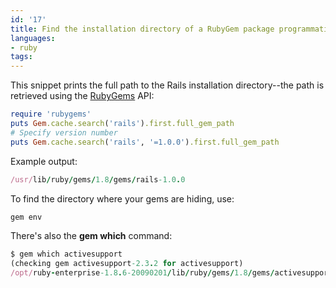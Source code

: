 ```yaml
---
id: '17'
title: Find the installation directory of a RubyGem package programmatically
languages:
- ruby
tags:
---
```

This snippet prints the full path to the Rails installation directory--the path is retrieved using the [RubyGems](http://rubygems.org/) API:


```ruby
require 'rubygems'
puts Gem.cache.search('rails').first.full_gem_path
# Specify version number
puts Gem.cache.search('rails', '=1.0.0').first.full_gem_path
```
    

Example output:


```ruby
/usr/lib/ruby/gems/1.8/gems/rails-1.0.0
```
    

To find the directory where your gems are hiding, use:


```ruby
gem env
```
    

There's also the **gem which** command:


```ruby
$ gem which activesupport
(checking gem activesupport-2.3.2 for activesupport)
/opt/ruby-enterprise-1.8.6-20090201/lib/ruby/gems/1.8/gems/activesupport-2.3.2/lib/activesupport.rb
```
    

